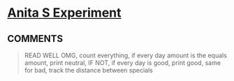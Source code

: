 # [Anita S Experiment](https://toph.co/p/anita-s-experiment)

## __COMMENTS__

> READ WELL OMG, count everything, if every day amount is the equals amount, print neutral, IF NOT, if every day is good, print good, same for bad, track the distance between specials

